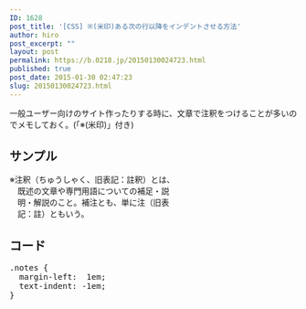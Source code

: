 ```yaml
---
ID: 1628
post_title: '[CSS] ※(米印)ある次の行以降をインデントさせる方法'
author: hiro
post_excerpt: ""
layout: post
permalink: https://b.0218.jp/20150130024723.html
published: true
post_date: 2015-01-30 02:47:23
slug: 20150130024723.html
---
```

一般ユーザー向けのサイト作ったりする時に、文章で注釈をつけることが多いのでメモしておく。(「※(米印)」付き)
<!--more-->
<h2>サンプル</h2>
<div class="sandbox">
<div style="width:300px">
<div style="margin-left:1em;text-indent:-1em;">※注釈（ちゅうしゃく、旧表記：註釈）とは、既述の文章や専門用語についての補足・説明・解説のこと。補注とも、単に注（旧表記：註）ともいう。</div>
</div>
</div>

<h2>コード</h2>
<pre class="prettyprint linenums lang-css">.notes {
  margin-left:  1em;
  text-indent: -1em;
}</pre>